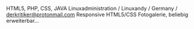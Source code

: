 HTML5, PHP, CSS, JAVA
Linuxadministration / Linuxandy / Germany /
derkritiker@protonmail.com
Responsive HTML5/CSS Fotogalerie, beliebig erweiterbar...


